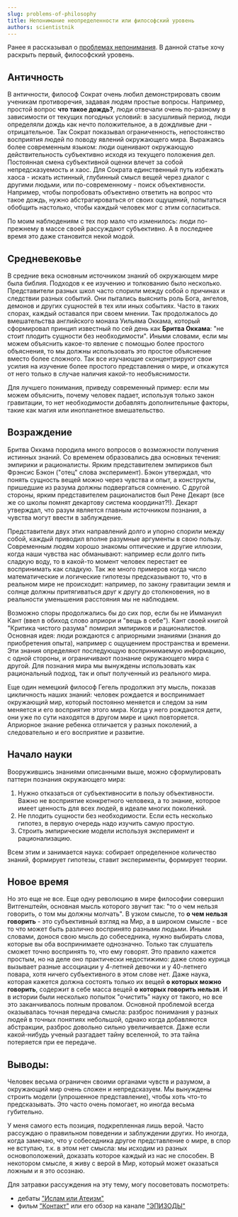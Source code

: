 ```yaml
---
slug: problems-of-philosophy
title: Непонимание неопределенности или философский уровень
authors: scientistnik
---
```


Ранее я рассказывал о [проблемах непонимания](./2023-06-11-understand-problem.md). В данной статье хочу раскрыть первый, философский уровень.<!--truncate-->

## Античность
В античности, философ Сократ очень любил демонстрировать своим ученикам противоречия, задавая людям простые вопросы. Например, простой вопрос **что такое дождь?**, люди отвечали очень по-разному в зависимости от текущих погодных условий: в засушливый период, люди определяли дождь как нечто положительное, а в дождливые дни - отрицательное. Так Сократ показывал ограниченность, непостоянство восприятия людей по поводу явлений окружающего мира. Выражаясь более современным языком: люди оценивают окружающую действительность субъективно исходя из текущего положения дел. Постоянная смена субъективной оценки влечет за собой непредсказуемость и хаос. Для Сократа единственный путь избежать хаоса - искать истинный, глубинный смысл вещей через диалог с другими людьми, или по-современному - поиск объективности. Например, чтобы попробовать объективно ответить на вопрос что такое дождь, нужно абстрагироваться от своих ощущений, попытаться обобщить настолько, чтобы каждый человек мог с этим согласиться. 

По моим наблюдениям с тех пор мало что изменилось: люди по-прежнему в массе своей рассуждают субъективно. А в последнее время это даже становится некой модой.


## Средневековье
В средние века основным источником знаний об окружающем мире была библия. Подходов к ее изучению и толкованию было несколько. Представители разных школ часто спорили между собой о причинах и следствии разных событий. Они пытались выяснить роль Бога, ангелов, демонов и других сущностей в тех или иных событиях. Часто в таких спорах, каждый оставался при своем мнении. Так продолжалось до вмешательства английского монаха Уильяма Оккама, который сформировал принцип известный по сей день как **Бритва Оккама**: "не стоит плодить сущности без необходимости". Иными словами, если мы можем объяснить какое-то явление с помощью более простого объяснения, то мы должны использовать это простое объяснение вместо более сложного. Так все изучающие сконцентрируют свои усилия на изучение более простого представления о мире, и откажутся от него только в случае наличия какой-то необъяснимости.

Для лучшего понимания, приведу современный пример: если мы можем объяснить, почему человек падает, используя только закон гравитации, то нет необходимости добавлять дополнительные факторы, такие как магия или инопланетное вмешательство.


## Возраждение
Бритва Оккама породила много вопросов о возможности получения истинных знаний. Со временем образовались два основных течения: эмпирики и рационалисты. Ярким представителем эмпириков был Фрэнсис Бэкон ("отец" слова эксперимент). Бэкон утверждал, что понять сущность вещей можно через чувства и опыт, а конструкты, пришедшие из разума должны подвергаться сомнению. С другой стороны, ярким представителем рационалистов был Рене Декарт (все же со школы помнят декартову система координат?!). Декарт утверждал, что разум является главным источником познания, а чувства могут ввести в заблуждение. 

Представители двух этих направлений долго и упорно спорили между собой, каждый приводил вполне разумные аргументы в свою пользу. Современным людям хорошо знакомы оптические и другие иллюзии, когда наши чувства нас обманывают: например если долго пить сладкую воду, то в какой-то момент человек перестает ее воспринимать как сладкую. Так же много примеров когда число математические и логические гипотезы предсказывают то, что в реальном мире не происходит: например, по закону гравитации земля и солнце должны притягиваться друг к другу до столкновения, но в реальности уменьшения расстояния мы не наблюдаем.

Возможно споры продолжались бы до сих пор, если бы не Иммануил Кант (ввел в обиход слово априори и "вещь в себе"). Кант своей книгой "Критика чистого разума" помирил эмпириков и рационалистов. Основная идея: люди рождаются с априорными знаниями (знания до приобретения опыта), например с ощущением пространства и времени. Эти знания определяют последующую воспринимаемую информацию, с одной стороны, и ограничивают познание окружающего мира с другой. Для познания мира мы вынуждены использовать как рациональный подход, так и опыт полученный из реального мира.

Еще один немецкий философ Гегель продолжил эту мысль, показав цикличность наших знаний: человек рождается и воспринимает окружающий мир, который постоянно меняется и следом за ним меняется и его восприятие этого мира. Когда у него рождаются дети, они уже по сути находятся в другом мире и цикл повторяется. Априорное знание ребенка отличается у разных поколений, а следовательно и его восприятие и развитие.


## Начало науки
Вооружившись знаниями описанными выше, можно сформулировать паттерн познания окружающего мира:

1. Нужно отказаться от субъективносити в пользу объективности. Важно не восприятие конкретного человека, а то знание, которое имеет ценность для всех людей, в идеале многих поколений.
2. Не плодить сущности без необходимости.  Если есть несколько гипотез, в первую очередь надо изучить самую простую.
3. Строить эмпирические модели используя эксперимент и рационализацию.

Всем этим и занимается наука: собирает определенное количество знаний, формирует гипотезы, ставит эксперименты, формирует теории. 

## Новое время
Но это еще не все.
Еще одну революцию в мире философии совершил Витгенштейн, основная мысль которого звучит так: "то о чем нельзя говорить, о том мы должны молчать". В узком смысле, то  **о чем нельзя говорить** - это  субъективный взгляд на Мир, а в широком смысле - все то что может быть различно воспринято разными людьми. Иными словами, донося свою мысль до собеседника, нужно выбирать слова, которые вы оба воспринимаете однозначно. Только так слушатель сможет точно воспринять то, что ему говорят. Это правило кажется простым, но на деле оно практически недостижимо: даже слово курица вызывает разные ассоциации у 4-летней девочки и у 40-летнего повара, хотя ничего субъективного в этом слове нет. Даже наука, которая кажется должна состоять только их вещей **о которых можно говорить**, содержит в себе масса вещей **о которых говорить нельзя**. И в истории были несколько попыток "очистить" науку от такого, но все это заканчивалось полным провалом. Основной проблемой всегда оказывалась точная передача смысла: разброс понимания у разных людей в точных понятиях небольшой, однако когда добавляются абстракции, разброс довольно сильно увеличивается. Даже если какой-нибудь ученый разгадает тайну вселенной, то эта тайна потеряется при ее передаче. 



## Выводы:

Человек весьма ограничен своими органами чувств и разумом, а окружающий мир очень сложен и непредсказуем. Мы вынуждены строить модели (упрошенное представление), чтобы хоть что-то предсказывать. Это часто очень помогает, но иногда весьма губительно. 

У меня самого есть позиция, подкрепленная лишь верой. Часто рассуждаю о правильном поведении и заблуждении других. Но иногда, когда замечаю, что у собеседника другое представление о мире, в спор не вступаю, т.к. в этом нет смысла: мы исходим из разных основоположений, доказать которое каждый из нас не способен. В некотором смысле, я живу с верой в Мир, который может оказаться ложным и я это осознаю.

Для затравки рассуждения на эту тему, могу посоветовать посмотреть:
- дебаты ["Ислам или Атеизм"](https://www.youtube.com/watch?v=fCjw_2jB71I)
- фильм ["Контакт"](https://www.youtube.com/watch?v=R-eo4B5QudQ) или его обзор на канале ["ЭПИЗОДЫ"](https://www.youtube.com/watch?v=TsWZ7_PVJJY&t=581s)
